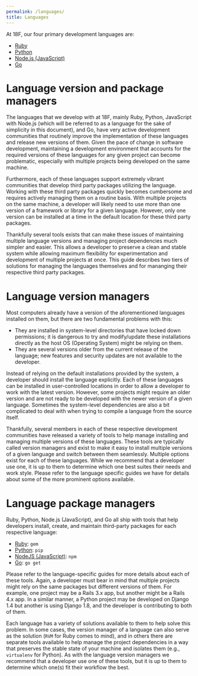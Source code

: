 ```yaml
---
permalink: /languages/
title: Languages
---
```


At 18F, our four primary development languages are:

- [Ruby](./ruby/)
- [Python](./python/)
- [Node.js (JavaScript)](./javascript/)
- [Go](./go/)

# Language version and package managers

The languages that we develop with at 18F, mainly Ruby, Python, JavaScript
with Node.js (which will be referred to as a language for the sake of
simplicity in this document), and Go, have very active development communities
that routinely improve the implementation of these languages and release new
versions of them.  Given the pace of change in software development,
maintaining a development environment that accounts for the required versions
of these languages for any given project can become problematic, especially
with multiple projects being developed on the same machine.

Furthermore, each of these languages support extremely vibrant communities
that develop third party packages utilizing the language.  Working with these
third party packages quickly becomes cumbersome and requires actively managing
them on a routine basis.  With multiple projects on the same machine, a
developer will likely need to use more than one version of a framework or
library for a given language.  However, only one version can be installed at a
time in the default location for these third party packages.

Thankfully several tools exists that can make these issues of maintaining
multiple language versions and managing project dependencies much simpler and
easier.  This allows a developer to preserve a clean and stable system while
allowing maximum flexibility for experimentation and development of multiple
projects at once.  This guide describes two tiers of solutions for managing
the languages themselves and for mananging their respective third party
packages.

# Language version managers

Most computers already have a version of the aforementioned languages
installed on them, but there are two fundamental problems with this:

- They are installed in system-level directories that have locked down
  permissions; it is dangerous to try and modify/update these installations
  directly as the host OS (Operating System) might be relying on them.
- They are several versions older from the current release of the language;
  new features and security updates are not available to the developer.

Instead of relying on the default installations provided by the system, a
developer should install the language explicitly.  Each of these languages can
be installed in user-controlled locations in order to allow a developer to
work with the latest version.  However, some projects might require an older
version and are not ready to be developed with the newer version of a given
language.  Sometimes the system-level dependencies are also a bit complicated
to deal with when trying to compile a language from the source itself.

Thankfully, several members in each of these respective development
communities have released a variety of tools to help manage installing and
managing multiple versions of these languages.  These tools are typically
called version managers and exist to make it easy to install multiple versions
of a given language and switch between them seamlessly.  Multiple options
exist for each of these languages.  While we recommend that a developer use
one, it is up to them to determine which one best suites their needs and work
style.  Please refer to the language specific guides we have for details about
some of the more prominent options available.

# Language package managers

Ruby, Python, Node.js (JavaScript), and Go all ship with tools that help
developers install, create, and maintain third-party packages for each
respective language:

- [Ruby](./ruby/):  `gem`
- [Python](./python/):  `pip`
- [NodeJS (JavaScript)](./javascript/):  `npm`
- [Go](./go/):  `go get`

Please refer to the language-specific guides for more details about each of
these tools.  Again, a developer must bear in mind that multiple projects might
rely on the same packages but different versions of them.  For example, one
project may be a Rails 3.x app, but another might be a Rails 4.x app.  In a
similar manner, a Python project may be developed on Django 1.4 but another is
using Django 1.8, and the developer is contributing to both of them.

Each language has a variety of solutions available to them to help solve this
problem.  In some cases, the version manager of a language can also serve as
the solution (`RVM` for Ruby comes to mind), and in others there are separate
tools available to help manage the project dependencies in a way that
preserves the stable state of your machine and isolates them (e.g.,
`virtualenv` for Python).  As with the language version managers we recommend
that a developer use one of these tools, but it is up to them to determine
which one(s) fit their workflow the best.
